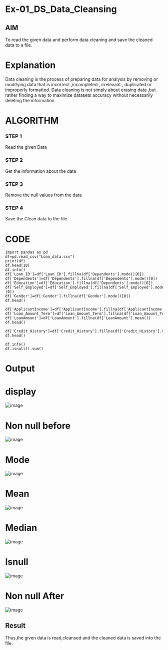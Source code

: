 # Ex-01_DS_Data_Cleansing


## AIM
To read the given data and perform data cleaning and save the cleaned data to a file. 

# Explanation
Data cleaning is the process of preparing data for analysis by removing or modifying data that is incorrect ,incompleted , irrelevant , duplicated or improperly formatted. 
Data cleaning is not simply about erasing data ,but rather finding a way to maximize datasets accuracy without necessarily deleting the information. 

# ALGORITHM
### STEP 1
Read the given Data
### STEP 2
Get the information about the data
### STEP 3
Remove the null values from the data
### STEP 4
Save the Clean data to the file

# CODE 
```
import pandas as pd
df=pd.read_csv("Loan_data.csv")
print(df)
df.head(10)
df.info()
df['Loan_ID']=df['Loan_ID'].fillna(df['Dependents'].mode()[0])
df['Dependents']=df['Dependents'].fillna(df['Dependents'].mode()[0])
df['Education']=df['Education'].fillna(df['Dependents'].mode()[0])
df['Self_Employed']=df['Self_Employed'].fillna(df['Self_Employed'].mode()[0])
df['Gender']=df['Gender'].fillna(df['Gender'].mode()[0])
df.head()

df['ApplicantIncome']=df['ApplicantIncome'].fillna(df['ApplicantIncome'].mean())
df['Loan_Amount_Term']=df['Loan_Amount_Term'].fillna(df['Loan_Amount_Term'].mean())
df['LoanAmount']=df['LoanAmount'].fillna(df['LoanAmount'].mean())
df.head()

df['Credit_History']=df['Credit_History'].fillna(df['Credit_History'].median())
df.head()

df.info()
df.isnull().sum()
```
# Output
# display
![image](https://github.com/Saravanan2512/ODD2023-Datascience-Ex01/assets/144979117/abf2d95d-2dea-41c3-8be3-f67d80b7eda1)
# Non null before
![image](https://github.com/Saravanan2512/ODD2023-Datascience-Ex01/assets/144979117/a233c5d8-f01c-4470-9360-6f046b91343e)
# Mode
![image](https://github.com/Saravanan2512/ODD2023-Datascience-Ex01/assets/144979117/00ea7212-c5b2-4608-91bd-56f8bddfed54)
# Mean
![image](https://github.com/Saravanan2512/ODD2023-Datascience-Ex01/assets/144979117/67dd25e1-00ea-4b2b-a253-db775b1d9db1)
# Median
![image](https://github.com/Saravanan2512/ODD2023-Datascience-Ex01/assets/144979117/23df26b7-eac2-4044-b0cc-17714db2d7df)
# Isnull
![image](https://github.com/Saravanan2512/ODD2023-Datascience-Ex01/assets/144979117/5b535917-522f-48fe-b926-f58257e819c4)
# Non null After
![image](https://github.com/Saravanan2512/ODD2023-Datascience-Ex01/assets/144979117/e13959dc-22cd-44a1-a59e-cdbaf859115a)

## Result
Thus,the given data is read,cleansed and the cleaned data is saved into the file.





